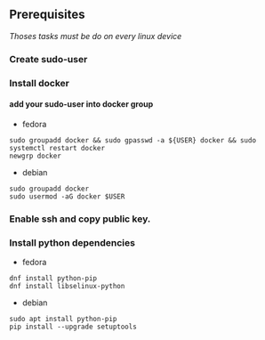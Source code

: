 ## Prerequisites
*Thoses tasks must be do on every linux device*


### Create sudo-user
### Install docker 
#### add your sudo-user into docker group

- fedora
``` 
sudo groupadd docker && sudo gpasswd -a ${USER} docker && sudo systemctl restart docker
newgrp docker
```
- debian
```
sudo groupadd docker
sudo usermod -aG docker $USER
```
### Enable ssh and copy public key.
### Install python dependencies
- fedora
``` 
dnf install python-pip
dnf install libselinux-python
```
- debian
```
sudo apt install python-pip
pip install --upgrade setuptools
```



